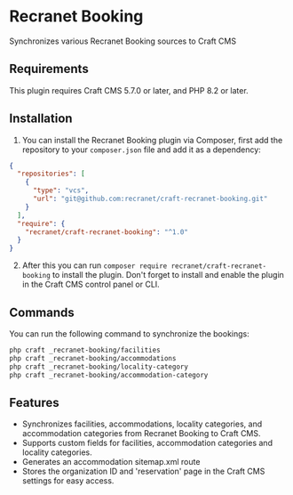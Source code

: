 # Recranet Booking

Synchronizes various Recranet Booking sources to Craft CMS

## Requirements

This plugin requires Craft CMS 5.7.0 or later, and PHP 8.2 or later.

## Installation

1. You can install the Recranet Booking plugin via Composer, first add the repository to your `composer.json` file and add it as a dependency:

```json
{
  "repositories": [
    {
      "type": "vcs",
      "url": "git@github.com:recranet/craft-recranet-booking.git"
    }
  ],
  "require": {
    "recranet/craft-recranet-booking": "^1.0"
  }
}
```

2. After this you can run `composer require recranet/craft-recranet-booking` to install the plugin. Don't forget to install and enable the plugin in the Craft CMS control panel or CLI.

## Commands

You can run the following command to synchronize the bookings:

```bash
php craft _recranet-booking/facilities
php craft _recranet-booking/accommodations
php craft _recranet-booking/locality-category
php craft _recranet-booking/accommodation-category
```

## Features

- Synchronizes facilities, accommodations, locality categories, and accommodation categories from Recranet Booking to Craft CMS.
- Supports custom fields for facilities, accommodation categories and locality categories.
- Generates an accommodation sitemap.xml route
- Stores the organization ID and 'reservation' page in the Craft CMS settings for easy access.